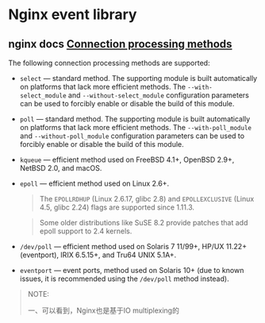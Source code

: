 # Nginx event library



## nginx docs [Connection processing methods](https://nginx.org/en/docs/events.html)

The following connection processing methods are supported:

- `select` — standard method. The supporting module is built automatically on platforms that lack more efficient methods. The `--with-select_module` and `--without-select_module` configuration parameters can be used to forcibly enable or disable the build of this module.

- `poll` — standard method. The supporting module is built automatically on platforms that lack more efficient methods. The `--with-poll_module` and `--without-poll_module` configuration parameters can be used to forcibly enable or disable the build of this module.

- `kqueue` — efficient method used on FreeBSD 4.1+, OpenBSD 2.9+, NetBSD 2.0, and macOS.

- `epoll` — efficient method used on Linux 2.6+.

    > The `EPOLLRDHUP` (Linux 2.6.17, glibc 2.8) and `EPOLLEXCLUSIVE` (Linux 4.5, glibc 2.24) flags are supported since 1.11.3.

    

    > Some older distributions like SuSE 8.2 provide patches that add epoll support to 2.4 kernels.

    

- `/dev/poll` — efficient method used on Solaris 7 11/99+, HP/UX 11.22+ (eventport), IRIX 6.5.15+, and Tru64 UNIX 5.1A+.

- `eventport` — event ports, method used on Solaris 10+ (due to known issues, it is recommended using the `/dev/poll` method instead).

>NOTE: 
>
>一、可以看到，Nginx也是基于IO multiplexing的
